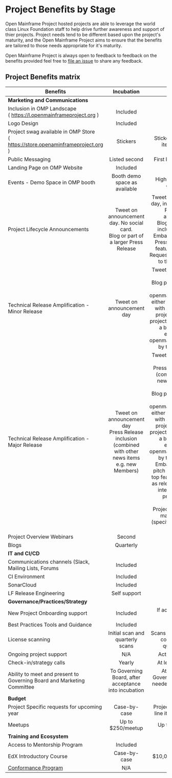 # Project Benefits by Stage

Open Mainframe Project hosted projects are able to leverage the world class Linux Foundation staff to help drive further awareness and support of thier projects. Project needs tend to be different based upon the project's maturity, and the Open Mainframe Project aims to ensure that the benefits are tailored to those needs appropriate for it's maturity.

Open Mainframe Project is always open to feedback to feedback on the benefits provided feel free to [file an issue](https://github.com/openmainframeproject/tac/issues) to share any feedback.

## Project Benefits matrix

|  **Benefits** | **Incubation** | **Active** |
| --- | :---: | :---: |
|  **Marketing and Communications** |  |  |
|  Inclusion in OMP Landscape <br/>( https://l.openmainframeproject.org ) | Included | Included |
|  Logo Design | Included | Included |
|  Project swag available in OMP Store<br/>( https://store.openaminframeproject.org ) | Stickers | Stickers, T-shirt, other items by request |
|  Public Messaging | Listed second | First listing / Top billing |
|  Landing Page on OMP Website | Included | Included |
|  Events - Demo Space in OMP booth | Booth demo space as available | Highest priority booth demo space. |
|  Project Lifecycle Announcements | Tweet on announcement day. No social card.<br/>Blog or part of a larger Press Release | Tweet on announcement day, including social card<br/>Press Release announcement<br/>Blog Post (project to include the content)<br/>Embargoed pitch of the Press Release and top features to the media. Requests for interviews go to the project team. |
|  Technical Release Amplification - Minor Release | Tweet on announcement day | Tweet on announcement day<br/>Blog post announcement on openmainframeproject.org either written by OMP PR with assistance by the project, re-posting of project’s own blog post, or a blog post written exclusively for openmainframeproject.org by the project team |
|  Technical Release Amplification - Major Release | Tweet on announcement day<br/>Press Release inclusion (combined with other news items e.g. new Members) | Tweet on announcement day<br/>Press Release inclusion (combined with other news items e.g. new Members)<br/>Blog post announcement on openmainframeproject.org either written by OMP PR with assistance by the project, re-posting of project’s own blog post, or a blog post written exclusively for openmainframeproject.org by the project team<br/>Embargoed or day-of pitch of the release and top features to the media as relevant. Requests for interviews go to the project team for interviews<br/>Project Webinar, up to a max of 2 per year (specific to the Technical Release) |
|  Project Overview Webinars | Second | First |
|  Blogs | Quarterly | Monthly |
|  **IT and CI/CD** |  |  |
|  Communications channels (Slack, Mailing Lists, Forums | Included | Included |
|  CI Environment | Included | Included |
|  SonarCloud | Included | Included |
|  LF Release Engineering | Self support | Full support |
|  **Governance/Practices/Strategy** |  |  |
|  New Project Onboarding support | Included | If accepted at Active Stage |
|  Best Practices Tools and Guidance | Included | Included |
|  License scanning | Initial scan and quarterly scans | Scans for signifcant code contributions and quarterly scans |
|  Ongoing project support | N/A | Active TSC support |
|  Check-in/strategy calls | Yearly | At least twice yearly |
|  Ability to meet and present to Governing Board and Marketing Committee | To Governing Board, after acceptance into incubation | At least yearly to Governing Board and as needed to the Marketing Committee |
|  **Budget** |  |  |
|  Project Specific requests for upcoming year | Case-by-case | Project Specific budget line item consideration |
|  Meetups | Up to $250/meetup | Up to $250/meetup |
|  **Training and Ecosystem** |  |  |
|  Access to Mentorship Program | Included | Included |
|  EdX Introductory Course | Case-by-case | $10,000 for edX course |
|  [Conformance Program](conformance_programs.md) | N/A | Included |
